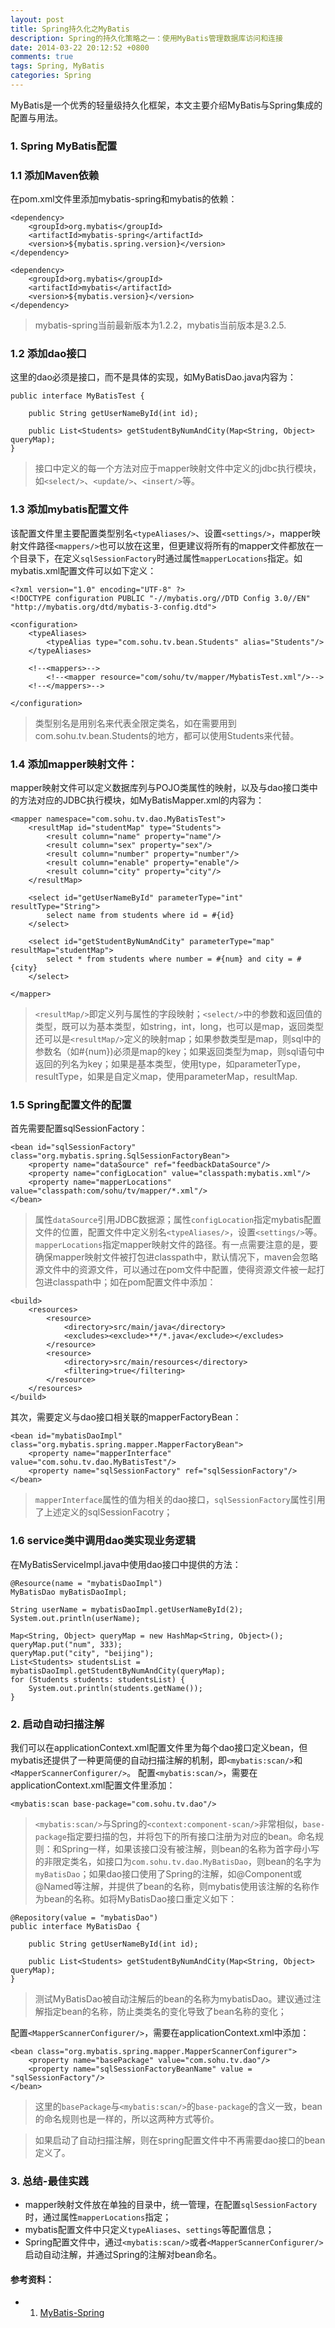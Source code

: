 ```yaml
---
layout: post
title: Spring持久化之MyBatis
description: Spring的持久化策略之一：使用MyBatis管理数据库访问和连接
date: 2014-03-22 20:12:52 +0800
comments: true
tags: Spring, MyBatis
categories: Spring
---
```


MyBatis是一个优秀的轻量级持久化框架，本文主要介绍MyBatis与Spring集成的配置与用法。

### 1. Spring MyBatis配置

### 1.1 添加Maven依赖

在pom.xml文件里添加mybatis-spring和mybatis的依赖：

	<dependency>
		<groupId>org.mybatis</groupId>
		<artifactId>mybatis-spring</artifactId>
		<version>${mybatis.spring.version}</version>
	</dependency>

	<dependency>
		<groupId>org.mybatis</groupId>
		<artifactId>mybatis</artifactId>
		<version>${mybatis.version}</version>
	</dependency>

> mybatis-spring当前最新版本为1.2.2，mybatis当前版本是3.2.5.

### 1.2 添加dao接口

这里的dao必须是接口，而不是具体的实现，如MyBatisDao.java内容为：

	public interface MyBatisTest {

		public String getUserNameById(int id);

		public List<Students> getStudentByNumAndCity(Map<String, Object> queryMap);
	}

> 接口中定义的每一个方法对应于mapper映射文件中定义的jdbc执行模块，如`<select/>`、`<update/>`、`<insert/>`等。

### 1.3 添加mybatis配置文件

该配置文件里主要配置类型别名`<typeAliases/>`、设置`<settings/>`，mapper映射文件路径`<mappers/>`也可以放在这里，但更建议将所有的mapper文件都放在一个目录下，在定义`sqlSessionFactory`时通过属性`mapperLocations`指定。如mybatis.xml配置文件可以如下定义：

	<?xml version="1.0" encoding="UTF-8" ?>
	<!DOCTYPE configuration PUBLIC "-//mybatis.org//DTD Config 3.0//EN" "http://mybatis.org/dtd/mybatis-3-config.dtd">

	<configuration>
		<typeAliases>
			<typeAlias type="com.sohu.tv.bean.Students" alias="Students"/>
		</typeAliases>

		<!--<mappers>-->
			<!--<mapper resource="com/sohu/tv/mapper/MybatisTest.xml"/>-->
		<!--</mappers>-->

	</configuration>

> 类型别名是用别名来代表全限定类名，如在需要用到com.sohu.tv.bean.Students的地方，都可以使用Students来代替。

### 1.4 添加mapper映射文件：

mapper映射文件可以定义数据库列与POJO类属性的映射，以及与dao接口类中的方法对应的JDBC执行模块，如MyBatisMapper.xml的内容为：

	<mapper namespace="com.sohu.tv.dao.MyBatisTest">
		<resultMap id="studentMap" type="Students">
			<result column="name" property="name"/>
			<result column="sex" property="sex"/>
			<result column="number" property="number"/>
			<result column="enable" property="enable"/>
			<result column="city" property="city"/>
		</resultMap>

		<select id="getUserNameById" parameterType="int" resultType="String">
			select name from students where id = #{id}
		</select>

		<select id="getStudentByNumAndCity" parameterType="map" resultMap="studentMap">
			select * from students where number = #{num} and city = #{city}
		</select>

	</mapper>

> `<resultMap/>`即定义列与属性的字段映射；`<select/>`中的参数和返回值的类型，既可以为基本类型，如string，int，long，也可以是map，返回类型还可以是`<resultMap/>`定义的映射map；如果参数类型是map，则sql中的参数名（如#{num})必须是map的key；如果返回类型为map，则sql语句中返回的列名为key；如果是基本类型，使用type，如parameterType，resultType，如果是自定义map，使用parameterMap，resultMap.

### 1.5 Spring配置文件的配置

首先需要配置sqlSessionFactory：

    <bean id="sqlSessionFactory" class="org.mybatis.spring.SqlSessionFactoryBean">
        <property name="dataSource" ref="feedbackDataSource"/>
        <property name="configLocation" value="classpath:mybatis.xml"/>
		<property name="mapperLocations" value="classpath:com/sohu/tv/mapper/*.xml"/>
    </bean>

> 属性`dataSource`引用JDBC数据源；属性`configLocation`指定mybatis配置文件的位置，配置文件中定义别名`<typeAliases/>`，设置`<settings/>`等。`mapperLocations`指定mapper映射文件的路径。有一点需要注意的是，要确保mapper映射文件被打包进classpath中，默认情况下，maven会忽略源文件中的资源文件，可以通过在pom文件中配置，使得资源文件被一起打包进classpath中；如在pom配置文件中添加：

    <build>
        <resources>
            <resource>
                <directory>src/main/java</directory>
                <excludes><exclude>**/*.java</exclude></excludes>
            </resource>
            <resource>
                <directory>src/main/resources</directory>
                <filtering>true</filtering>
            </resource>
        </resources>
	</build>

其次，需要定义与dao接口相关联的mapperFactoryBean：

    <bean id="mybatisDaoImpl" class="org.mybatis.spring.mapper.MapperFactoryBean">
        <property name="mapperInterface" value="com.sohu.tv.dao.MyBatisTest"/>
        <property name="sqlSessionFactory" ref="sqlSessionFactory"/>
    </bean>

> `mapperInterface`属性的值为相关的dao接口，`sqlSessionFactory`属性引用了上述定义的sqlSessionFacotry；

### 1.6 service类中调用dao类实现业务逻辑

在MyBatisServiceImpl.java中使用dao接口中提供的方法：

	@Resource(name = "mybatisDaoImpl")
	MyBatisDao myBatisDaoImpl;

	String userName = mybatisDaoImpl.getUserNameById(2);
	System.out.println(userName);

	Map<String, Object> queryMap = new HashMap<String, Object>();
	queryMap.put("num", 333);
	queryMap.put("city", "beijing");
	List<Students> studentsList = mybatisDaoImpl.getStudentByNumAndCity(queryMap);
	for (Students students: studentsList) {
		System.out.println(students.getName());
	}
	
### 2. 启动自动扫描注解

我们可以在applicationContext.xml配置文件里为每个dao接口定义bean，但mybatis还提供了一种更简便的自动扫描注解的机制，即`<mybatis:scan/>`和`<MapperScannerConfigurer/>`。
配置`<mybatis:scan/>`，需要在applicationContext.xml配置文件里添加：
	
	<mybatis:scan base-package="com.sohu.tv.dao"/>

> `<mybatis:scan/>`与Spring的`<context:component-scan/>`非常相似，`base-package`指定要扫描的包，并将包下的所有接口注册为对应的bean。命名规则：和Spring一样，如果该接口没有被注解，则bean的名称为首字母小写的非限定类名，如接口为`com.sohu.tv.dao.MyBatisDao`，则bean的名字为`myBatisDao`；如果dao接口使用了Spring的注解，如@Component或@Named等注解，并提供了bean的名称，则mybatis使用该注解的名称作为bean的名称。如将MyBatisDao接口重定义如下：

	@Repository(value = "mybatisDao")
	public interface MyBatisDao {

		public String getUserNameById(int id);

		public List<Students> getStudentByNumAndCity(Map<String, Object> queryMap);
	}

> 测试MyBatisDao被自动注解后的bean的名称为mybatisDao。建议通过注解指定bean的名称，防止类类名的变化导致了bean名称的变化；

配置`<MapperScannerConfigurer/>`，需要在applicationContext.xml中添加：

	<bean class="org.mybatis.spring.mapper.MapperScannerConfigurer">
        <property name="basePackage" value="com.sohu.tv.dao"/>
        <property name="sqlSessionFactoryBeanName" value = "sqlSessionFactory"/>
    </bean>

>这里的`basePackage`与`<mybatis:scan/>`的`base-package`的含义一致，bean的命名规则也是一样的，所以这两种方式等价。

> 如果启动了自动扫描注解，则在spring配置文件中不再需要dao接口的bean定义了。

### 3. 总结-最佳实践

+ mapper映射文件放在单独的目录中，统一管理，在配置`sqlSessionFactory`时，通过属性`mapperLocations`指定；
+ mybatis配置文件中只定义`typeAliases`、`settings`等配置信息；
+ Spring配置文件中，通过`<mybatis:scan/>`或者`<MapperScannerConfigurer/>`启动自动注解，并通过Spring的注解对bean命名。

#### 参考资料：

+ 1. [MyBatis-Spring](http://mybatis.github.io/spring/index.html)

